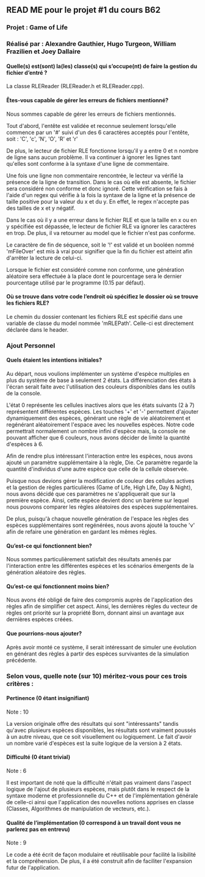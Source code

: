 ## READ ME pour le projet #1 du cours B62
### Projet : Game of Life
### Réalisé par : Alexandre Gauthier, Hugo Turgeon, William Frazilien et Joey Dallaire

#### Quelle(s) est(sont) la(les) classe(s) qui s’occupe(nt) de faire la gestion du fichier d’entré ?

La classe RLEReader (RLEReader.h et RLEReader.cpp).

#### Êtes-vous capable de gérer les erreurs de fichiers mentionné?

Nous sommes capable de gérer les erreurs de fichiers mentionnés.

Tout d'abord, l'entête est validée et reconnue seulement lorsqu'elle commence par un '#' suivi
d'un des 6 caractères acceptés pour l'entête, soit : 'C', 'c', 'N', 'O', 'R' et 'r'

De plus, le lecteur de fichier RLE fonctionne lorsqu'il y a entre 0 et n nombre de ligne sans aucun problème.
Il va continuer à ignorer les lignes tant qu'elles sont conforme à la syntaxe d'une ligne de commentaire.

Une fois une ligne non commentaire rencontrée, le lecteur va vérifié la présence de la ligne de transition.
Dans le cas où elle est absente, le fichier sera considéré non conforme et donc ignoré.
Cette vérification se fais à l'aide d'un regex qui vérifie à la fois la syntaxe de la ligne
et la présence de taille positive pour la valeur du x et du y. En effet, le regex n'accepte pas
des tailles de x et y négatif.

Dans le cas où il y a une erreur dans le fichier RLE et que la taille en x ou en y spécifiée est dépassée,
le lecteur de fichier RLE va ignorer les caractères en trop. De plus, il va retourner au model que le fichier
n'est pas conforme.

Le caractère de fin de séquence, soit le '!' est validé et un booléen nommé 'mFileOver' est mis
à vrai pour signifier que la fin du fichier est atteint afin d'arrêter la lecture de celui-ci.

Lorsque le fichier est considéré comme non conforme, une génération aléatoire sera effectuée à la place
dont le pourcentage sera le dernier pourcentage utilisé par le programme (0.15 par défaut).
 

#### Où se trouve dans votre code l’endroit où spécifiez le dossier où se trouve les fichiers RLE?

Le chemin du dossier contenant les fichiers RLE est spécifié dans une variable de classe du model
nommée 'mRLEPath'. Celle-ci est directement déclarée dans le header.

### Ajout Personnel

#### Quels étaient les intentions initiales?

Au départ, nous voulions implémenter un système d'espèce multiples en plus du système de base à seulement 2 états.
La différenciation des états à l'écran serait faite avec l'utilisation des couleurs disponibles dans les outils de la console.

L'état 0 représente les cellules inactives alors que les états suivants (2 à 7) représentent différentes espèces. Les touches
'+' et '-' permettent d'ajouter dynamiquement des espèces, générant une règle de vie aléatoirement et regénérant aléatoirement
l'espace avec les nouvelles espèces. Notre code permettrait normalement un nombre infini d'espèce mais, la console ne pouvant 
afficher que 6 couleurs, nous avons décider de limité la quantité d'espèces à 6. 

Afin de rendre plus intéressant l'interaction entre les espèces, nous avons ajouté un paramètre supplémentaire à la règle, Die. 
Ce paramètre regarde la quantité d'individus d'une autre espèce que celle de la cellule observée.

Puisque nous devions gérer la modification de couleur des cellules actives et la gestion de règles particulières (Game of Life,
High Life, Day & Night), nous avons décidé que ces paramètres ne s'appliquerait que sur la première espèce. Ainsi, cette espèce
devient donc un barème sur lequel nous pouvons comparer les règles aléatoires des espèces supplémentaires.

De plus, puisqu'à chaque nouvelle génération de l'espace les règles des espèces supplémentaires sont regénérées, nous avons ajouté
la touche 'v' afin de refaire une génération en gardant les mêmes règles.


#### Qu’est-ce qui fonctionnent bien?
Nous sommes particulièrement satisfait des résultats amenés par l'interaction entre les différentes espèces et les scénarios 
émergents de la génération aléatoire des règles. 

#### Qu’est-ce qui fonctionnent moins bien?
Nous avons été obligé de faire des compromis auprès de l'application des règles afin de simplifier cet aspect. Ainsi, les dernières 
règles du vecteur de règles ont priorité sur la propriété Born, donnant ainsi un avantage aux dernières espèces créées.


#### Que pourrions-nous ajouter?
Après avoir monté ce système, il serait intéressant de simuler une évolution en générant des règles à partir des espèces 
survivantes de la simulation précédente.


### Selon vous, quelle note (sur 10) méritez-vous pour ces trois critères : 

#### Pertinence (0 étant insignifiant)

Note : 10

La version originale offre des résultats qui sont "intéressants" tandis qu'avec plusieurs espèces disponibles,
les résultats sont vraiment poussés à un autre niveau, que ce soit visuellement ou logiquement. Le fait d'avoir
un nombre varié d'espèces est la suite logique de la version à 2 états.

#### Difficulté (0 étant trivial)

Note : 6

Il est important de noté que la difficulté n'était pas vraiment dans l'aspect logique de l'ajout de plusieurs espèces,
mais plutôt dans le respect de la syntaxe moderne et professionnelle du C++ et de l'implémentation générale de celle-ci
ainsi que l'application des nouvelles notions apprises en classe (Classes, Algorithmes de manipulation de vecteurs, etc.). 

#### Qualité de l’implémentation (0 correspond à un travail dont vous ne parlerez pas en entrevu)

Note : 9

Le code a été écrit de façon modulaire et réutilisable pour facilité la lisibilité et la compréhension. De plus,
il a été construit afin de faciliter l'expansion futur de l'application.